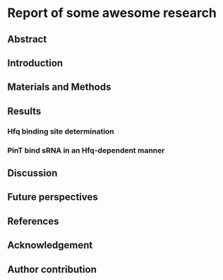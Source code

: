# Report of some awesome research

## Abstract

## Introduction

## Materials and Methods

## Results

### Hfq binding site determination

### PinT bind sRNA in an Hfq-dependent manner

## Discussion

## Future perspectives

## References

## Acknowledgement 

## Author contribution




